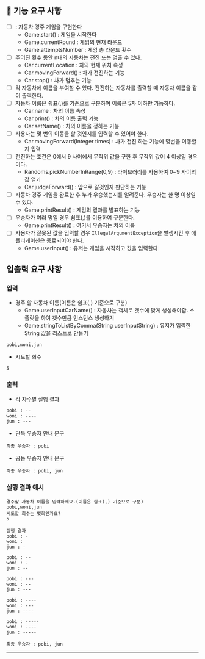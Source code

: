 ## 🚀 기능 요구 사항

- [ ] : 자동차 경주 게임을 구현한다
    - Game.start() : 게임을 시작한다
    - Game.currentRound : 게임의 현재 라운드
    - Game.attemptsNumber : 게임 총 라운드 횟수
- [ ] 주어진 횟수 동안 n대의 자동차는 전진 또는 멈출 수 있다.
    - Car.currentLocation : 차의 현재 위치 속성
    - Car.movingForward() : 차가 전진하는 기능
    - Car.stop() : 차가 멈추는 기능
- [ ] 각 자동차에 이름을 부여할 수 있다. 전진하는 자동차를 출력할 때 자동차 이름을 같이 출력한다.
- [ ] 자동차 이름은 쉼표(,)를 기준으로 구분하며 이름은 5자 이하만 가능하다.
    - Car.name : 차의 이름 속성
    - Car.print() : 차의 이름 출력 기능
    - Car.setName() : 차의 이름을 정하는 기능
- [ ] 사용자는 몇 번의 이동을 할 것인지를 입력할 수 있어야 한다.
    - Car.movingForward(Integer times) : 차가 전진 하는 기능에 몇번을 이동할지 입력
- [ ] 전진하는 조건은 0에서 9 사이에서 무작위 값을 구한 후 무작위 값이 4 이상일 경우이다.
    - Randoms.pickNumberInRange(0,9) : 라이브러리를 사용하여 0~9 사이의 값 얻기
    - Car.judgeForward() : 앞으로 갈것인지 판단하는 기능
- [ ] 자동차 경주 게임을 완료한 후 누가 우승했는지를 알려준다. 우승자는 한 명 이상일 수 있다.
    - Game.printResult() : 게임의 결과를 발표하는 기능
- [ ] 우승자가 여러 명일 경우 쉼표(,)를 이용하여 구분한다.
    - Game.printResult() : 여기서 우승자는 차의 이름
- [ ] 사용자가 잘못된 값을 입력할 경우 `IllegalArgumentException`을 발생시킨 후 애플리케이션은 종료되어야 한다.
    - Game.userInput() : 유저는 게임을 시작하고 값을 입력한다

## 입출력 요구 사항

### 입력

- 경주 할 자동차 이름(이름은 쉼표(,) 기준으로 구분)
    - Game.userInputCarName() : 자동차는 객체로 갯수에 맞게 생성해야함. 스플릿을 하여 갯수만큼 인스턴스 생성하기
    - Game.stringToListByComma(String userInputString) : 유저가 입력한 String 값을 리스트로 만들기

```
pobi,woni,jun
```

- 시도할 회수

```
5
```

### 출력

- 각 차수별 실행 결과

```
pobi : --
woni : ----
jun : ---
```

- 단독 우승자 안내 문구

```
최종 우승자 : pobi
```

- 공동 우승자 안내 문구

```
최종 우승자 : pobi, jun
```

### 실행 결과 예시

```
경주할 자동차 이름을 입력하세요.(이름은 쉼표(,) 기준으로 구분)
pobi,woni,jun
시도할 회수는 몇회인가요?
5

실행 결과
pobi : -
woni : 
jun : -

pobi : --
woni : -
jun : --

pobi : ---
woni : --
jun : ---

pobi : ----
woni : ---
jun : ----

pobi : -----
woni : ----
jun : -----

최종 우승자 : pobi, jun
```

---